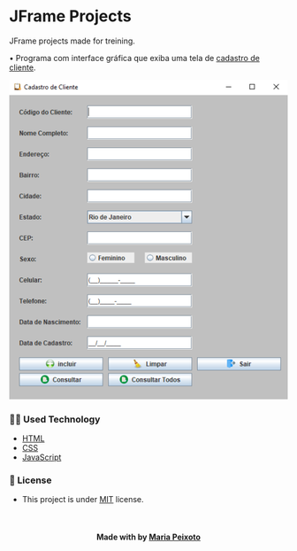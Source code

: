 # JFrame Projects
JFrame projects made for treining. 

• Programa com interface gráfica que exiba uma tela de [cadastro de cliente](src="./src/Projects/CadastroDeCliente.java").

<p align="center"><img src="./src/assets/img/cadastrodecliente.png" title="Basic Calculator"></p>


<h3>👨‍💻 Used Technology</h3>

- [HTML](https://www.w3schools.com/html/)
- [CSS](https://developer.mozilla.org/pt-BR/docs/Web/CSS)
- [JavaScript](https://developer.mozilla.org/en-US/docs/Web/JavaScript)


<!--License session-->
<h3>📝 License</h3>

- This project is under [MIT](./LICENSE.txt) license.


<!--Bottom session-->
<br><h4 align=center>Made with by <a target="_blank" href="https://github.com/mariacpeixoto" >Maria Peixoto</a></h4>
